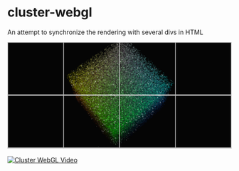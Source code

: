 # cluster-webgl
An attempt to synchronize the rendering with several divs in HTML

![Cluster WebGL](https://github.com/iebeid/cluster-webgl/blob/master/cluster.png)

[![Cluster WebGL Video](http://img.youtube.com/vi/TkIpVOf5Kmc/0.jpg)](http://www.youtube.com/watch?v=TkIpVOf5Kmc)

